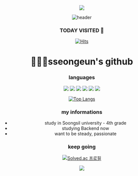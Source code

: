 
<div align="center">
  <img src="https://capsule-render.vercel.app/api?type=waving&color=BFE3FC&height=150&section=header" />
  


![header](https://capsule-render.vercel.app/api?type=cylinder&height=180&color=gradient&text=SSEONGEUN%20)




### TODAY VISITED 👋

[![Hits](https://hits.seeyoufarm.com/api/count/incr/badge.svg?url=https%3A%2F%2Fgithub.com%2FSL313&count_bg=%23B5E1FF&title_bg=%2383B2FF&icon=smugmug.svg&icon_color=%23E7E7E7&title=VISIT&edge_flat=false)](https://github.com/sseongeun)

  <h1>👩🏻‍💻sseongeun's github</h1>

  <h3>languages</h3>
  
  <img src="https://img.shields.io/badge/Java-007396?style=flat&logo=Java&logoColor=white" />
  <img src="https://img.shields.io/badge/Spring-6DB33F?style=flat&logo=Spring&logoColor=white" />
  <img src="https://img.shields.io/badge/Spring Boot-6DB33F?style=flat&logo=Spring-Boot&logoColor=white" />
  <img src="https://img.shields.io/badge/Python-3776AB?style=flat&logo=Python&logoColor=white" />
  <img src="https://img.shields.io/badge/HTML5-E34F26?style=flat&logo=HTML5&logoColor=white" />
  <img src="https://img.shields.io/badge/CSS3-1572B6?style=flat&logo=CSS3&logoColor=white" />
  
  [![Top Langs](https://github-readme-stats.vercel.app/api/top-langs/?username=sseongeun&layout=compact)](https://github.com/sseongeun/github-readme-stats)

  <h3>my informations</h3>
  <ul>
    <li> study in Soongsil university - 4th grade </li>
    <li> studying Backend now </li>
    <li> want to be steady, passionate </li>
  </ul>
  <h3>keep going</h3>
  
  [![Solved.ac 
  프로필](http://mazassumnida.wtf/api/generate_badge?boj=cse0522)](https://solved.ac/cse0522)

<img src="https://capsule-render.vercel.app/api?type=waving&color=BFE3FC&height=150&section=footer" />

</div>
